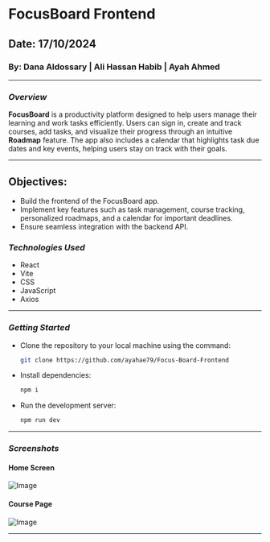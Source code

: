 # FocusBoard Frontend

## Date: 17/10/2024

### By: Dana Aldossary | Ali Hassan Habib | Ayah Ahmed

***

### ***Overview***
**FocusBoard** is a productivity platform designed to help users manage their learning and work tasks efficiently. Users can sign in, create and track courses, add tasks, and visualize their progress through an intuitive **Roadmap** feature. The app also includes a calendar that highlights task due dates and key events, helping users stay on track with their goals.
***


## Objectives:

- Build the frontend of the FocusBoard app.
- Implement key features such as task management, course tracking, personalized roadmaps, and a calendar for important deadlines.
- Ensure seamless integration with the backend API.


### ***Technologies Used***
* React
* Vite
* CSS
* JavaScript
* Axios


***

### ***Getting Started***
* Clone the repository to your local machine using the command:
  ```bash
  git clone https://github.com/ayahae79/Focus-Board-Frontend
* Install dependencies:
  ```bash
  npm i
* Run the development server:
  ```bash
  npm run dev

***

### ***Screenshots***
 #### Home Screen
 ![Image]( file:///Users/alihassan/Desktop/9b777ed9-abef-431b-bbb5-1308084abe84.JPG)
 #### Course Page  
 ![Image]( file:///Users/alihassan/Desktop/a3dd3040-2e41-4469-b910-738fa3307b4c.JPG)

 ***
